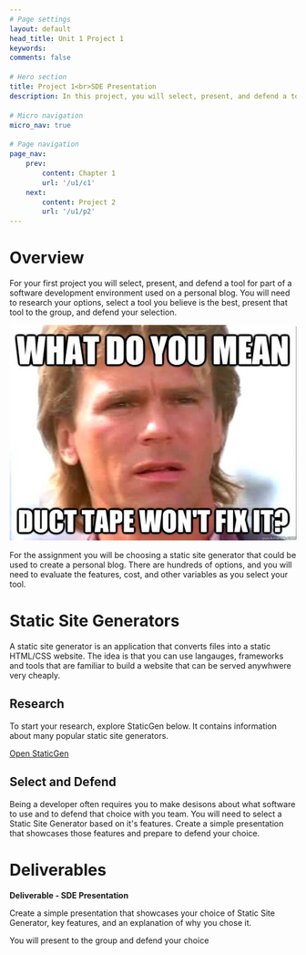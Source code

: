 ```yaml
---
# Page settings
layout: default
head_title: Unit 1 Project 1
keywords:
comments: false

# Hero section
title: Project 1<br>SDE Presentation
description: In this project, you will select, present, and defend a tool for part of a software development environment used on a personal blog.

# Micro navigation
micro_nav: true

# Page navigation
page_nav:
    prev:
        content: Chapter 1
        url: '/u1/c1'
    next:
        content: Project 2
        url: '/u1/p2'
---
```


# Overview

For your first project you will select, present, and defend a tool for part of a software development environment used on a personal blog. You will need to research your options, select a tool you believe is the best, present that tool to the group, and defend your selection.

![MacGyver Duct Tape Meme](macgyver.jpg)

For the assignment you will be choosing a static site generator that could be used to create a personal blog. There are hundreds of options, and you will need to evaluate the features, cost, and other variables as you select your tool.

# Static Site Generators

A static site generator is an application that converts files into a static HTML/CSS website. The idea is that you can use langauges, frameworks and tools that are familiar to build a website that can be served anywhwere very cheaply. 

## Research

To start your research, explore StaticGen below. It contains information about many popular static site generators.

<a href="https://www.staticgen.com/" class="btn btn--dark btn--rounded">Open StaticGen</a>

## Select and Defend

Being a developer often requires you to make desisons about what software to use and to defend that choice with you team. You will need to select a Static Site Generator based on it's features. Create a simple presentation that showcases those features and prepare to defend your choice.

# Deliverables

<div class="callout callout--info">
  <p><strong><b>Deliverable</b> - SDE Presentation</strong></p>
  <p>Create a simple presentation that showcases your choice of Static Site Generator, key features, and an explanation of why you chose it.</p>
  <p>You will present to the group and defend your choice</p>
</div>
